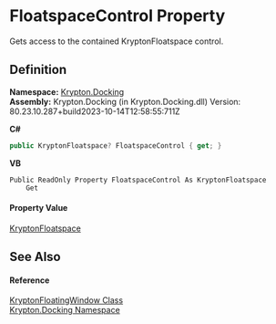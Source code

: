 # FloatspaceControl Property


Gets access to the contained KryptonFloatspace control.



## Definition
**Namespace:** <a href="98399376-cf41-9454-4b4d-4fab2ca20bc7.md">Krypton.Docking</a>  
**Assembly:** Krypton.Docking (in Krypton.Docking.dll) Version: 80.23.10.287+build2023-10-14T12:58:55:711Z

**C#**
``` C#
public KryptonFloatspace? FloatspaceControl { get; }
```
**VB**
``` VB
Public ReadOnly Property FloatspaceControl As KryptonFloatspace
	Get
```



#### Property Value
<a href="0abd97f1-16de-eca8-ba36-5ceaf97e49ba.md">KryptonFloatspace</a>

## See Also


#### Reference
<a href="f85c60bf-8bb1-2e91-bb79-52c513e57d37.md">KryptonFloatingWindow Class</a>  
<a href="98399376-cf41-9454-4b4d-4fab2ca20bc7.md">Krypton.Docking Namespace</a>  
